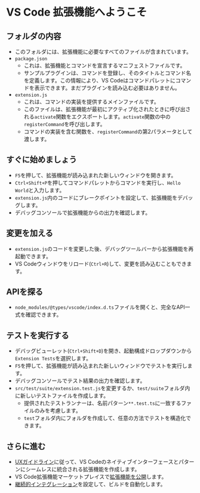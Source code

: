 # VS Code 拡張機能へようこそ

## フォルダの内容

- このフォルダには、拡張機能に必要なすべてのファイルが含まれています。
- `package.json`
  - これは、拡張機能とコマンドを宣言するマニフェストファイルです。
  - サンプルプラグインは、コマンドを登録し、そのタイトルとコマンド名を定義します。この情報により、VS Codeはコマンドパレットにコマンドを表示できます。まだプラグインを読み込む必要はありません。
- `extension.js` 
  - これは、コマンドの実装を提供するメインファイルです。
  - このファイルは、拡張機能が最初にアクティブ化されたときに呼び出される`activate`関数をエクスポートします。`activate`関数の中の`registerCommand`を呼び出します。
  - コマンドの実装を含む関数を、`registerCommand`の第2パラメータとして渡します。

## すぐに始めましょう

- `F5`を押して、拡張機能が読み込まれた新しいウィンドウを開きます。
- `Ctrl+Shift+P`を押してコマンドパレットからコマンドを実行し、`Hello World`と入力します。
- `extension.js`内のコードにブレークポイントを設定して、拡張機能をデバッグします。
- デバッグコンソールで拡張機能からの出力を確認します。

## 変更を加える

- `extension.js`のコードを変更した後、デバッグツールバーから拡張機能を再起動できます。
- VS Codeウィンドウをリロード(`Ctrl+R`)して、変更を読み込むこともできます。

## APIを探る

- `node_modules/@types/vscode/index.d.ts`ファイルを開くと、完全なAPI一式を確認できます。

## テストを実行する

- デバッグビューレット(`Ctrl+Shift+D`)を開き、起動構成ドロップダウンから`Extension Tests`を選択します。
- `F5`を押して、拡張機能が読み込まれた新しいウィンドウでテストを実行します。
- デバッグコンソールでテスト結果の出力を確認します。
- `src/test/suite/extension.test.js`を変更するか、`test/suite`フォルダ内に新しいテストファイルを作成します。
  - 提供されたテストランナーは、名前パターン`**.test.ts`に一致するファイルのみを考慮します。
  - `test`フォルダ内にフォルダを作成して、任意の方法でテストを構造化できます。

## さらに進む

 - [UXガイドライン](https://code.visualstudio.com/api/ux-guidelines/overview)に従って、VS Codeのネイティブインターフェースとパターンにシームレスに統合される拡張機能を作成します。
 - VS Code拡張機能マーケットプレイスで[拡張機能を公開](https://code.visualstudio.com/api/working-with-extensions/publishing-extension)します。
 - [継続的インテグレーション](https://code.visualstudio.com/api/working-with-extensions/continuous-integration)を設定して、ビルドを自動化します。
